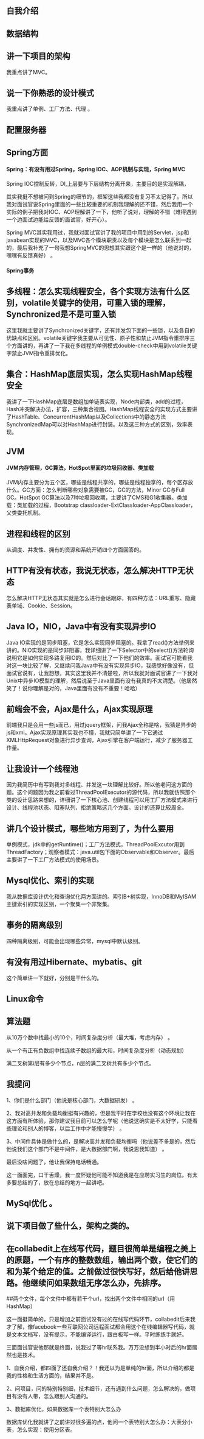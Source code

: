 ## 自我介绍


## 数据结构

## 讲一下项目的架构

我重点讲了MVC。

## 说一下你熟悉的设计模式

我重点讲了单例、工厂方法、代理 。

## 配置服务器



## Spring方面

#### Spring：有没有用过Spring，Spring IOC、AOP机制与实现，Spring MVC

Spring IOC控制反转，DI,上层要与下层结构分离开来，主要目的是实现解耦，

其实我挺不想被问到Spring的细节的，框架这些我都没有复习不太记得了。所以我对面试官说Spring里面的一些比较重要的机制我理解的还不错，然后我用一个实际的例子把我对IOC、AOP理解讲了一下，他听了说对，理解的不错（难得遇到一个边面试边能给反馈的面试官，好开心）。

Spring MVC其实我用过，我就对面试官讲了我的项目中用到的Servlet，jsp和javabean实现的MVC，以及MVC各个模块职责以及每个模块是怎么联系到一起的，最后我补充了一句我想SpringMVC的思想其实跟这个是一样的（他说对的，嘿嘿有反馈真好） 。

#### Spring事务



## 多线程：怎么实现线程安全，各个实现方法有什么区别，volatile关键字的使用，可重入锁的理解，Synchronized是不是可重入锁

这里我就主要讲了Synchronized关键字，还有并发包下面的一些锁，以及各自的优缺点和区别。volatile关键字我主要从可见性、原子性和禁止JVM指令重排序三个方面讲的，再讲了一下我在多线程的单例模式double-check中用到volatile关键字禁止JVM指令重排优化。

## 集合：HashMap底层实现，怎么实现HashMap线程安全

我讲了一下HashMap底层是数组加单链表实现，Node内部类，add的过程，Hash冲突解决办法，扩容，三种集合视图。HashMap线程安全的实现方式主要讲了HashTable、ConcurrentHashMap以及Collections中的静态方法SynchronizedMap可以对HashMap进行封装。以及这三种方式的区别，效率表现。

## JVM

#### JVM内存管理，GC算法，HotSpot里面的垃圾回收器、类加载

JVM内存主要分为五个区，哪些是线程共享的，哪些是线程独享的，每个区存放什么。GC方面：怎么判断哪些对象需要被GC，GC的方法，Minor GC与Full GC。HotSpot GC算法以及7种垃圾回收期，主要讲了CMS和G1收集器。类加载：类加载的过程，Bootstrap classloader-ExtClassloader-AppClassloader，父类委托机制。

## 进程和线程的区别

从调度、并发性、拥有的资源和系统开销四个方面回答的。

## HTTP有没有状态，我说无状态，怎么解决HTTP无状态

怎么解决HTTP无状态其实就是怎么进行会话跟踪，有四种方法：URL重写、隐藏表单域、Cookie、Session。

## Java IO，NIO，Java中有没有实现异步IO

Java IO实现的是同步阻塞，它是怎么实现同步阻塞的。我拿了read()方法举例来讲的。NIO实现的是同步非阻塞，我详细讲了一下Selector中的select()方法轮询说明它是如何实现多路复用IO的。然后对比了一下他们的效率。面试官可能看我对这一块比较了解，又继续问我Java中有没有实现异步IO，我感觉好像没有，但面试官说有，让我想想，其实这里我并不清楚啦，所以我就对面试官讲了一下我对Unix中异步IO模型的理解，然后说至于Java里面有没有我真的不太清楚。（他居然笑了！说你理解是对的，Java里面有没有不重要！哈哈）

## 前端会不会，Ajax是什么，Ajax实现原理

前端我只是会用一些js而已，用过jquery框架，问我Ajax全称是啥，我猜是异步的js和xml。Ajax实现原理其实我也不懂，我就只简单讲了一下它通过XMLHttpRequest对象进行异步查询，Ajax引擎在客户端运行，减少了服务器工作量。

## 让我设计一个线程池

因为我简历中有写到我对多线程、并发这一块理解比较好。所以他老问这方面的题。这个问题因为我之前看过ThreadPoolExecutor的源代码，所以我就仿照那个类的设计思路来想的，详细讲了一下核心池、创建线程可以用工厂方法模式来进行设计、线程池状态、阻塞队列、拒绝策略这几个方面。设计的还算比较周全。

## 讲几个设计模式，哪些地方用到了，为什么要用

单例模式，jdk中的getRuntime()；工厂方法模式，ThreadPoolExcutor用到ThreadFactory；观察者模式：java.util包下面的Observable和Observer。最后主要讲了一下工厂方法模式的使用场景。

## Mysql优化、索引的实现

我从数据库设计优化和查询优化两方面讲的。索引B+树实现，InnoDB和MyISAM主键索引的实现区别，一个聚集一个非聚集。

## 事务的隔离级别

四种隔离级别，可能会出现哪些异常，mysql中默认级别。

## 有没有用过Hibernate、mybatis、git

这个简单讲一下就好，分别是干什么的。

## Linux命令


## 算法题

从10万个数中找最小的10个，时间复杂度分析（最大堆，考虑内存） 。

从一个有正有负数组中找连续子数组的最大和，时间复杂度分析（动态规划）

满二叉树第i层有多少个节点，n层的满二叉树共有多少个节点。

## 我提问

1、你们是什么部门（他说是核心部门，大数据研发） 。

2、我对高并发和负载均衡挺有兴趣的，但是我平时在学校也没有这个环境让我在这方面有所体验，那你建议我目前可以怎么学呢（他说这确实是不太好学，只能看些理论和别人的博客，以后工作中才能慢慢学） 。

3、中间件具体是做什么的，是解决高并发和负载均衡吗（他说差不多是的，然后他说我们这个部门不是中间件，是大数据部门啊，我说恩我知道） 。

最后没啥问题了，他让我保持电话畅通。

这一面面完，口干舌燥，我一度怀疑他可能不知道我是在应聘实习生的岗位。有太多要总结的了，放在总结的地方一起讲吧。



## MySql优化 。

## 说下项目做了些什么，架构之类的。

## 在collabedit上在线写代码，题目很简单是编程之美上的原题，一个有序的整数数组，输出两个数，使它们的和为某个给定的值。之前做过很快写好，然后给他讲思路。他继续问如果数组无序怎么办，先排序。

##两个文件，每个文件中都有若干个url，找出两个文件中相同的url（用HashMap）

这一面挺简单的，只是增加之前面试没有过的在线写代码环节，collabedit后来我才了解，像facebook一些互联网公司远程面试都会用这个在线编辑器写代码，就是文本文档写，没有提示，不能编译运行，跟白板写一样。平时练练手就好。



三面面试官说他那就是终面，说我过了等hr联系我。万万没想到半小时后的hr面居然也是技术。

1、自我介绍，都四面了还自我介绍？！我还以为是单纯的hr面，所以介绍的都是我的性格和生活方面的，结果并不是。

2、问项目，问的特别特别细，技术细节，还有遇到什么问题，怎么解决的，做项目有没有人带，怎么跟别人沟通的。

3、数据库优化，如果数据库一个表特别大怎么办

数据库优化我就讲了之前讲过很多遍的点，他问一个表特别大怎么办：大表分小表，怎么实现：使用分区表。